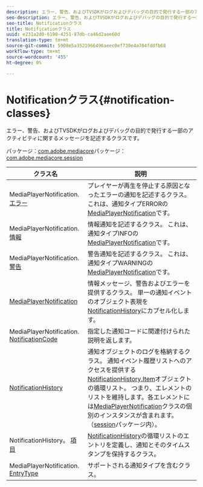 ```yaml
---
description: エラー、警告、およびTVSDKがログおよびデバッグの目的で発行する一部のアクティビティに関するメッセージを記述するクラスです。
seo-description: エラー、警告、およびTVSDKがログおよびデバッグの目的で発行する一部のアクティビティに関するメッセージを記述するクラスです。
seo-title: Notificationクラス
title: Notificationクラス
uuid: e231a2d0-6190-4251-87db-ca46d2aee60d
translation-type: tm+mt
source-git-commit: 5908e5a3521966496aeec0ef730e4a704fddfb68
workflow-type: tm+mt
source-wordcount: '455'
ht-degree: 0%

---
```



# Notificationクラス{#notification-classes}

エラー、警告、およびTVSDKがログおよびデバッグの目的で発行する一部のアクティビティに関するメッセージを記述するクラスです。

パッケージ：[com.adobe.mediacore](https://help.adobe.com/en_US/primetime/api/psdk/javadoc_1.4/com/adobe/mediacore/package-summary.html)パッケージ：[com.adobe.mediacore.session](https://help.adobe.com/en_US/primetime/api/psdk/javadoc_1.4/com/adobe/mediacore/session/package-summary.html)

| クラス名 | 説明 |
|---|---|
| MediaPlayerNotification. [エラー](https://help.adobe.com/en_US/primetime/api/psdk/javadoc_1.4/com/adobe/mediacore/MediaPlayerNotification.Error.html) | プレイヤーが再生を停止する原因となったエラーの通知を記述するクラス。 これは、通知タイプERRORの[MediaPlayerNotification](https://help.adobe.com/en_US/primetime/api/psdk/javadoc_1.4/com/adobe/mediacore/MediaPlayerNotification.html)です。 |
| MediaPlayerNotification. [情報](https://help.adobe.com/en_US/primetime/api/psdk/javadoc_1.4/com/adobe/mediacore/MediaPlayerNotification.Info.html) | 情報通知を記述するクラス。 これは、通知タイプINFOの[MediaPlayerNotification](https://help.adobe.com/en_US/primetime/api/psdk/javadoc_1.4/com/adobe/mediacore/MediaPlayerNotification.html)です。 |
| MediaPlayerNotification. [警告](https://help.adobe.com/en_US/primetime/api/psdk/javadoc_1.4/com/adobe/mediacore/MediaPlayerNotification.Warning.html) | 警告通知を記述するクラス。 これは、通知タイプWARNINGの[MediaPlayerNotification](https://help.adobe.com/en_US/primetime/api/psdk/javadoc_1.4/com/adobe/mediacore/MediaPlayerNotification.html)です。 |
| [MediaPlayerNotification](https://help.adobe.com/en_US/primetime/api/psdk/javadoc_1.4/com/adobe/mediacore/MediaPlayerNotification.html) | 情報メッセージ、警告およびエラーを提供するクラス。 単一の通知イベントのオブジェクト表現を[NotificationHistory](https://help.adobe.com/en_US/primetime/api/psdk/javadoc_1.4/com/adobe/mediacore/session/NotificationHistory.html)にカプセル化します。 |
| MediaPlayerNotification. [NotificationCode](https://help.adobe.com/en_US/primetime/api/psdk/javadoc_1.4/com/adobe/mediacore/MediaPlayerNotification.NotificationCode.html) | 指定した通知コードに関連付けられた説明を返します。 |
| [NotificationHistory](https://help.adobe.com/en_US/primetime/api/psdk/javadoc_1.4/com/adobe/mediacore/session/NotificationHistory.html) | 通知オブジェクトのログを格納するクラス。 通知イベント履歴リストへのアクセスを提供する[NotificationHistory.Item](https://help.adobe.com/en_US/primetime/api/psdk/javadoc_1.4/com/adobe/mediacore/session/NotificationHistory.Item.html)オブジェクトの循環リスト。 つまり、エレメントのリストを維持します。各エレメントには[MediaPlayerNotification](https://help.adobe.com/en_US/primetime/api/psdk/javadoc_1.4/com/adobe/mediacore/MediaPlayerNotification.html)クラスの個別のインスタンスが含まれます。 （[session](https://help.adobe.com/en_US/primetime/api/psdk/javadoc_1.4/com/adobe/mediacore/session/package-summary.html)パッケージ内）。 |
| NotificationHistory。 [項目](https://help.adobe.com/en_US/primetime/api/psdk/javadoc_1.4/com/adobe/mediacore/session/NotificationHistory.Item.html) | [NotificationHistory](https://help.adobe.com/en_US/primetime/api/psdk/javadoc_1.4/com/adobe/mediacore/session/NotificationHistory.html)の循環リストのエントリを定義し、通知とそのタイムスタンプを保持するクラス。 |
| MediaPlayerNotification. [EntryType](https://help.adobe.com/en_US/primetime/api/psdk/javadoc_1.4/com/adobe/mediacore/MediaPlayerNotification.EntryType.html) | サポートされる通知タイプを含むクラス。 |